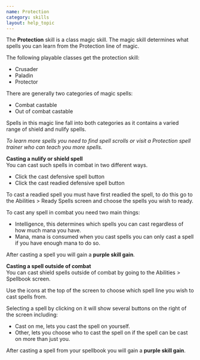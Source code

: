 ```yaml
---
name: Protection
category: skills
layout: help_topic
---
```

The **Protection** skill is a class magic skill. The magic skill determines what spells you can learn from the Protection line of magic.

The following playable classes get the protection skill:

*   Crusader
*   Paladin
*   Protector

There are generally two categories of magic spells:

*   Combat castable
*   Out of combat castable

Spells in this magic line fall into both categories as it contains a varied range of shield and nulify spells.

_To learn more spells you need to find spell scrolls or visit a Protection spell trainer who can teach you more spells._  

**Casting a nulify or shield spell**  
You can cast such spells in combat in two different ways.

*   Click the cast defensive spell button
*   Click the cast readied defensive spell button

To cast a readied spell you must have first readied the spell, to do this go to the Abilities > Ready Spells screen and choose the spells you wish to ready.

To cast any spell in combat you need two main things:

*   Intelligence, this determines which spells you can cast regardless of how much mana you have.
*   Mana, mana is consumed when you cast spells you can only cast a spell if you have enough mana to do so.

After casting a spell you will gain a **purple skill gain**.

**Casting a spell outside of combat**  
You can cast shield spells outside of combat by going to the Abilities > Spellbook screen.

Use the icons at the top of the screen to choose which spell line you wish to cast spells from. 

Selecting a spell by clicking on it will show several buttons on the right of the screen including:

*   Cast on me, lets you cast the spell on yourself.
*   Other, lets you choose who to cast the spell on if the spell can be cast on more than just you.

After casting a spell from your spellbook you will gain a **purple skill gain**.